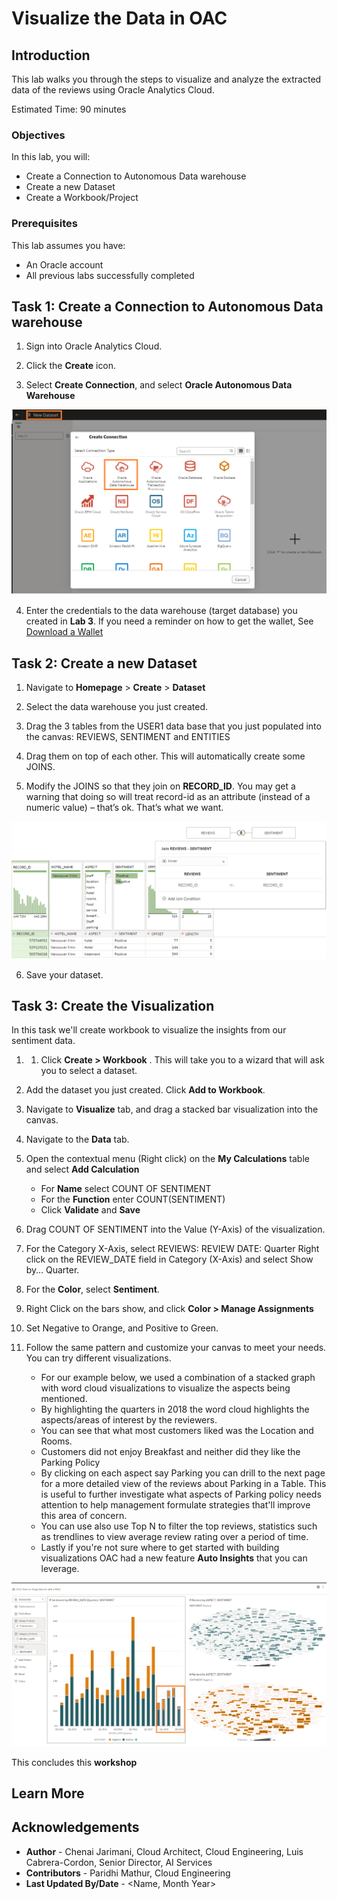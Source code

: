 # Visualize the Data in OAC

## Introduction

This lab walks you through the steps to visualize and analyze the extracted data of the reviews using Oracle Analytics Cloud.

Estimated Time: 90 minutes

### Objectives

In this lab, you will:
* Create a Connection to Autonomous Data warehouse
* Create a new Dataset
* Create a Workbook/Project

### Prerequisites

This lab assumes you have:
* An Oracle account
* All previous labs successfully completed


## **Task 1**: Create a Connection to Autonomous Data warehouse


1.	Sign into Oracle Analytics Cloud.

2.	Click the **Create** icon.

3.	Select **Create Connection**, and select **Oracle Autonomous Data Warehouse**

  ![Connect ADW](./images/createconnection.png " ")

4.	Enter the credentials to the data warehouse (target database) you created in **Lab 3**. If you need a reminder on how to get the wallet, See [Download a Wallet](https://docs.oracle.com/en-us/iaas/Content/Database/Tasks/adbconnecting.htm#access)


## **Task 2**: Create a new Dataset

1.	Navigate to **Homepage** > **Create** > **Dataset**

2.	Select the data warehouse you just created.

3.	Drag the 3 tables from the USER1 data base that you just populated into the canvas: REVIEWS, SENTIMENT and ENTITIES

4.	Drag them on top of each other. This will automatically create some JOINS.

5.	Modify the JOINS so that they join on **RECORD_ID**.
     You may get a warning that doing so will treat record-id as an attribute (instead of a numeric value) – that’s ok. That’s what we want.

  ![Join Tables](./images/tablejoins.png " ")

6.	Save your dataset.



## **Task 3**: Create the Visualization

In this task we'll create workbook to visualize the insights from our sentiment data.

1.	1.	Click **Create > Workbook** . This will take you to a wizard that will ask you to select a dataset.

2.	Add the dataset you just created. Click **Add to Workbook**.

3.	Navigate to **Visualize** tab, and drag  a stacked bar visualization into the canvas.

4.	Navigate to the **Data** tab.

5.	Open the contextual menu (Right click) on the **My Calculations** table and select **Add Calculation**
    - For **Name** select COUNT OF SENTIMENT
    - For the **Function** enter COUNT(SENTIMENT)
    - Click **Validate** and **Save**

6.	Drag COUNT OF SENTIMENT into the Value (Y-Axis) of the visualization.

7.	For the Category X-Axis, select REVIEWS: REVIEW DATE: Quarter
     Right click on the REVIEW_DATE field in Category (X-Axis) and select Show by… Quarter.

8.	For the **Color**, select **Sentiment**.

9.	Right Click on the bars show, and click **Color > Manage Assignments**

10.	Set Negative to Orange, and Positive to Green.

11.	Follow the same pattern and customize your canvas to meet your needs. You can try different visualizations.
     - For our example below, we used a combination of a stacked graph with word cloud visualizations to visualize the aspects being mentioned.
     - By highlighting the quarters in 2018 the word cloud highlights the aspects/areas of interest by the reviewers.
     - You can see that what most customers liked was the Location and Rooms.
     - Customers did not enjoy Breakfast and neither did they like the Parking Policy
     - By clicking on each aspect say Parking you can drill to the next page for a more detailed view of the reviews about Parking in a Table. This is useful to further investigate what aspects of Parking policy needs attention to help management formulate strategies that'll improve this area of concern.
     - You can use also use Top N to filter the top reviews, statistics such as trendlines to view average review rating over a period of time.
     - Lastly if you're not sure where to get started with building visualizations OAC had a new feature **Auto Insights** that you can leverage.

  ![Visualization](./images/visualize.png " ")

This concludes this **workshop**

## Learn More


## Acknowledgements
* **Author** - Chenai Jarimani, Cloud Architect, Cloud Engineering, Luis Cabrera-Cordon, Senior Director, AI Services
* **Contributors** -  Paridhi Mathur, Cloud Engineering
* **Last Updated By/Date** - <Name, Month Year>
